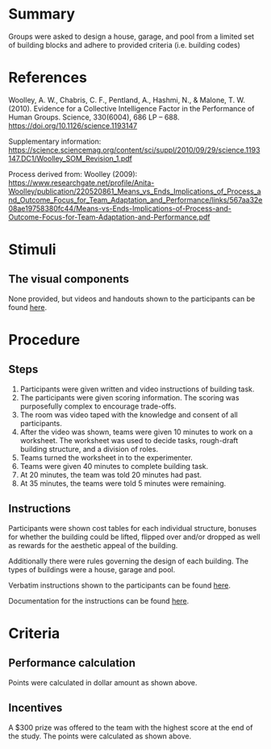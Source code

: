 # Summary
Groups were asked to design a house, garage, and pool from a limited set of building blocks and adhere to provided criteria (i.e. building codes)

# References
Woolley, A. W., Chabris, C. F., Pentland, A., Hashmi, N., & Malone, T. W. (2010). Evidence for a Collective Intelligence Factor in the Performance of Human Groups. Science, 330(6004), 686 LP – 688. https://doi.org/10.1126/science.1193147

Supplementary information: https://science.sciencemag.org/content/sci/suppl/2010/09/29/science.1193147.DC1/Woolley_SOM_Revision_1.pdf
 
Process derived from: Woolley (2009): https://www.researchgate.net/profile/Anita-Woolley/publication/220520861_Means_vs_Ends_Implications_of_Process_and_Outcome_Focus_for_Team_Adaptation_and_Performance/links/567aa32e08ae19758380fc44/Means-vs-Ends-Implications-of-Process-and-Outcome-Focus-for-Team-Adaptation-and-Performance.pdf

# Stimuli
## The visual components
None provided, but videos and handouts shown to the participants can be found [here](https://drive.google.com/drive/folders/1W7pByMc7M1nKAEVNsp56huhRR7PwqHJ_?usp=sharing).


# Procedure
## Steps
1. Participants were given written and video instructions of building task. 
2. The participants were given scoring information. The scoring was purposefully complex to encourage trade-offs. 
3. The room was video taped with the knowledge and consent of all participants.
4. After the video was shown, teams were given 10 minutes to work on a worksheet. The worksheet was used to decide tasks, rough-draft building structure, and a division of roles. 
5. Teams turned the worksheet in to the experimenter.
6. Teams were given 40 minutes to complete building task.
7. At 20 minutes, the team was told 20 minutes had past.
8. At 35 minutes, the teams were told 5 minutes were remaining.


## Instructions

Participants were shown cost tables for each individual structure, bonuses for whether the building could be lifted, flipped over and/or dropped as well as rewards for the aesthetic appeal of the building.

Additionally there were rules governing the design of each building. The types of buildings were a house, garage and pool.

Verbatim instructions shown to the participants can be found [here](https://docs.google.com/document/d/1_yMJ766Yo_GU_Eu6mNXrEs5sIusb-0vs5DespiykqcA/edit?usp=sharing).

Documentation for the instructions can be found [here](https://drive.google.com/drive/folders/1W7pByMc7M1nKAEVNsp56huhRR7PwqHJ_?usp=sharing).

# Criteria
## Performance calculation
Points were calculated in dollar amount as shown above. 

## Incentives
A $300 prize was offered to the team with the highest score at the end of the study. The points were calculated as shown above. 
